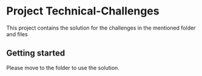 Project Technical-Challenges
=========

This project contains the solution for the challenges in the mentioned folder and files

Getting started
---------------
Please move to the folder to use the solution.
